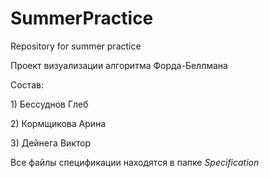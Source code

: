# SummerPractice
Repository for summer practice
<p>Проект визуализации алгоритма Форда-Беллмана</p>
<p> Состав:</p>
<p>1) Бессуднов Глеб</p>
<p>2) Кормщикова Арина</p>
<p>3) Дейнега Виктор</p>

<p>Все файлы спецификации находятся в папке <i>Specification</i></p>
